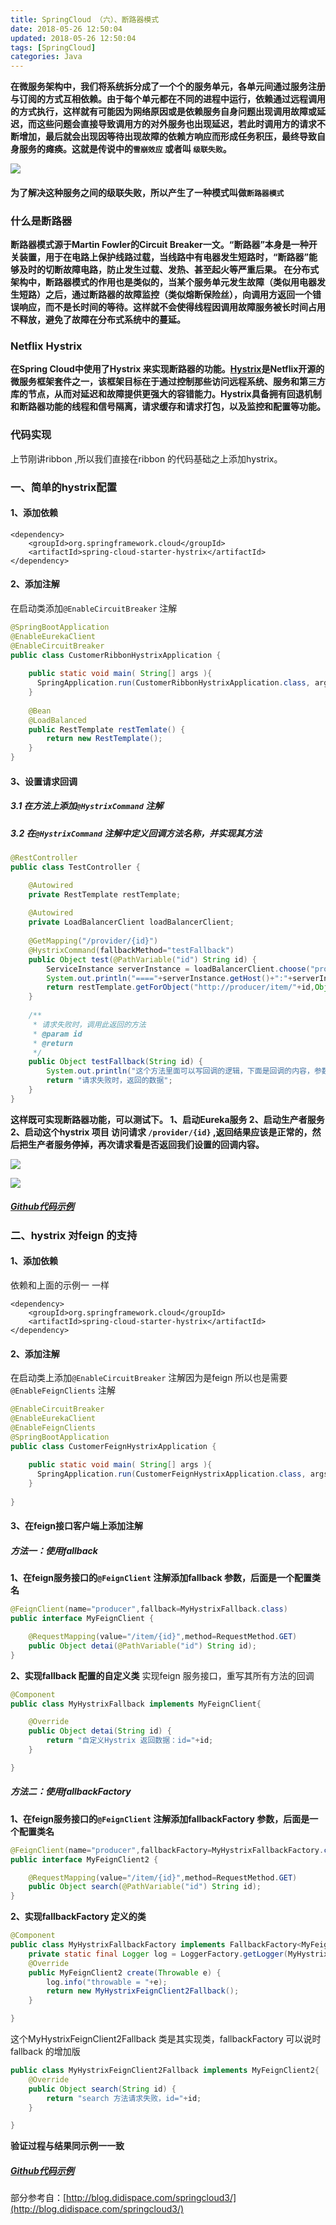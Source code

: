 ```yaml
---
title: SpringCloud （六）、断路器模式
date: 2018-05-26 12:50:04
updated: 2018-05-26 12:50:04
tags: [SpringCloud]
categories: Java
---
```

**在微服务架构中，我们将系统拆分成了一个个的服务单元，各单元间通过服务注册与订阅的方式互相依赖。由于每个单元都在不同的进程中运行，依赖通过远程调用的方式执行，这样就有可能因为网络原因或是依赖服务自身问题出现调用故障或延迟，而这些问题会直接导致调用方的对外服务也出现延迟，若此时调用方的请求不断增加，最后就会出现因等待出现故障的依赖方响应而形成任务积压，最终导致自身服务的瘫痪。这就是传说中的`雪崩效应` 或者叫 `级联失败`。**

![](98152.png)

#### 为了解决这种服务之间的级联失败，所以产生了一种模式叫做`断路器模式`

### 什么是断路器

**断路器模式源于Martin Fowler的Circuit Breaker一文。“断路器”本身是一种开关装置，用于在电路上保护线路过载，当线路中有电器发生短路时，“断路器”能够及时的切断故障电路，防止发生过载、发热、甚至起火等严重后果。
在分布式架构中，断路器模式的作用也是类似的，当某个服务单元发生故障（类似用电器发生短路）之后，通过断路器的故障监控（类似熔断保险丝），向调用方返回一个错误响应，而不是长时间的等待。这样就不会使得线程因调用故障服务被长时间占用不释放，避免了故障在分布式系统中的蔓延。**

### Netflix Hystrix

**在Spring Cloud中使用了Hystrix 来实现断路器的功能。[Hystrix](https://github.com/Netflix/hystrix)是Netflix开源的微服务框架套件之一，该框架目标在于通过控制那些访问远程系统、服务和第三方库的节点，从而对延迟和故障提供更强大的容错能力。Hystrix具备拥有回退机制和断路器功能的线程和信号隔离，请求缓存和请求打包，以及监控和配置等功能。**

### 代码实现
上节刚讲ribbon ,所以我们直接在ribbon 的代码基础之上添加hystrix。
### 一、简单的hystrix配置
#### 1、添加依赖
```
<dependency>
	<groupId>org.springframework.cloud</groupId>
	<artifactId>spring-cloud-starter-hystrix</artifactId>
</dependency>
```
#### 2、添加注解
在启动类添加`@EnableCircuitBreaker` 注解
```java
@SpringBootApplication
@EnableEurekaClient
@EnableCircuitBreaker
public class CustomerRibbonHystrixApplication {
	
    public static void main( String[] args ){
      SpringApplication.run(CustomerRibbonHystrixApplication.class, args);
    }
    
    @Bean
    @LoadBalanced
    public RestTemplate restTemlate() {
    	return new RestTemplate();
    }
}
```
#### 3、设置请求回调
##### 3.1 在方法上添加`@HystrixCommand` 注解
##### 3.2 在`@HystrixCommand` 注解中定义回调方法名称，并实现其方法
```java
@RestController
public class TestController {

	@Autowired
	private RestTemplate restTemplate;
	
	@Autowired
	private LoadBalancerClient loadBalancerClient;
	
	@GetMapping("/provider/{id}")
	@HystrixCommand(fallbackMethod="testFallback")
	public Object test(@PathVariable("id") String id) {
		ServiceInstance serverInstance = loadBalancerClient.choose("producer");
		System.out.println("===="+serverInstance.getHost()+":"+serverInstance.getPort());
		return restTemplate.getForObject("http://producer/item/"+id,Object.class);
	}
	
	/**
	 * 请求失败时，调用此返回的方法
	 * @param id
	 * @return
	 */
	public Object testFallback(String id) {
		System.out.println("这个方法里面可以写回调的逻辑，下面是回调的内容，参数和如上的方法参数一致");
		return "请求失败时，返回的数据";
	}
}
```
**这样既可实现断路器功能，可以测试下。
1、启动Eureka服务
2、启动生产者服务
2、启动这个hystrix 项目
访问请求 `/provider/{id}` ,返回结果应该是正常的，然后把生产者服务停掉，再次请求看是否返回我们设置的回调内容。**

![](08632.png)

![](21489.png)

##### [Github代码示例](https://github.com/rstyro/SpringCloud/tree/master/SpringCloud-customer-ribbon-hystrix)

### 二、hystrix 对feign 的支持
#### 1、添加依赖
依赖和上面的示例一 一样
```
<dependency>
	<groupId>org.springframework.cloud</groupId>
	<artifactId>spring-cloud-starter-hystrix</artifactId>
</dependency>
```
#### 2、添加注解
在启动类上添加`@EnableCircuitBreaker` 注解因为是feign 所以也是需要`@EnableFeignClients` 注解
```java
@EnableCircuitBreaker
@EnableEurekaClient
@EnableFeignClients
@SpringBootApplication
public class CustomerFeignHystrixApplication {
	
    public static void main( String[] args ){
      SpringApplication.run(CustomerFeignHystrixApplication.class, args);
    }
    
}
```
#### 3、在feign接口客户端上添加注解
##### 方法一：使用fallback
**1、在feign服务接口的`@FeignClient` 注解添加fallback 参数，后面是一个配置类名**
```java
@FeignClient(name="producer",fallback=MyHystrixFallback.class)
public interface MyFeignClient {

	@RequestMapping(value="/item/{id}",method=RequestMethod.GET)
	public Object detai(@PathVariable("id") String id);
}
```
**2、实现fallback 配置的自定义类**
实现feign 服务接口，重写其所有方法的回调
```java
@Component
public class MyHystrixFallback implements MyFeignClient{

	@Override
	public Object detai(String id) {
		return "自定义Hystrix 返回数据：id="+id;
	}

}
```
##### 方法二：使用fallbackFactory
**1、在feign服务接口的`@FeignClient` 注解添加fallbackFactory 参数，后面是一个配置类名**
```java
@FeignClient(name="producer",fallbackFactory=MyHystrixFallbackFactory.class)
public interface MyFeignClient2 {

	@RequestMapping(value="/item/{id}",method=RequestMethod.GET)
	public Object search(@PathVariable("id") String id);
}
```

**2、实现fallbackFactory 定义的类**
```java
@Component
public class MyHystrixFallbackFactory implements FallbackFactory<MyFeignClient2> {
	private static final Logger log = LoggerFactory.getLogger(MyHystrixFallbackFactory.class);
	@Override
	public MyFeignClient2 create(Throwable e) {
		log.info("throwable = "+e);
		return new MyHystrixFeignClient2Fallback();
	}

}
```
这个MyHystrixFeignClient2Fallback 类是其实现类，fallbackFactory 可以说时fallback 的增加版
```java
public class MyHystrixFeignClient2Fallback implements MyFeignClient2{
	@Override
	public Object search(String id) {
		return "search 方法请求失败，id="+id;
	}

}
```

**验证过程与结果同示例一一致**

##### [Github代码示例](https://github.com/rstyro/SpringCloud/tree/master/SpringCloud-customer-feign-hystrix)


部分参考自：[http://blog.didispace.com/springcloud3/](http://blog.didispace.com/springcloud3/)
